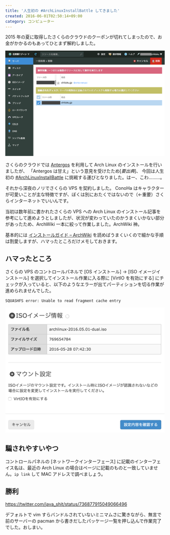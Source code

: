```yaml
---
title: '人生初の #ArchLinuxInstallBattle してきました'
created: 2016-06-01T02:50:14+09:00
category: コンピューター
---
```

2015 年の夏に取得したさくらのクラウドのクーポンが切れてしまったので、お金がかかるのもあってひとまず解約しました。

![](../media/quit-sakura-cloud.png)

さくらのクラウドでは [Antergos](https://antergos.com/) を利用して Arch Linux のインストールを行いましたが、
「Antergos は甘え」という意見を受けたため[*要出典*]、
今回は人生初の [#ArchLinuxInstallBattle](https://twitter.com/search?q=#ArchLinuxInstallBattle) に挑戦する運びとなりました。はー、こわ………。
</p>

<!-- more -->

それから深夜のノリでさくらの VPS を契約しました。
ConoHa はキャラクターが可愛いことが主な特徴ですが、ぼくは別におたくではないので（←重要）さくらインターネットでいいんです。

当初は数年前に書かれたさくらの VPS への Arch Linux のインストール記事を参考にして進めようとしましたが、状況が変わっていたのかうまくいかない部分があったため、ArchWiki 一本に絞って作業しました。ArchWiki 神。

基本的には [インストールガイド – ArchWiki](https://wiki.archlinuxjp.org/index.php/インストールガイド) を読めばうまくいくので細かな手順は割愛しますが、ハマったところだけメモしておきます。

## ハマったところ

さくらの VPS のコントロールパネルで [OS インストール] → [ISO イメージインストール] を選択してインストール作業に入る際に [VirtIO を有効にする] にチェックが入っていると、以下のようなエラーが出てパーティションを切る作業が進められませんでした。

```
SQUASHFS error: Unable to read fragment cache entry
```

![](../media/sakura-vps-os-install-iso.png)

## 騙されやすいやつ

コントロールパネルの [ネットワークインターフェース] に記載のインターフェイス名は、最近の Arch Linux の場合はページに記載のものと一致していません。`ip link` して MAC アドレスで調べましょう。

## 勝利

https://twitter.com/java_shit/status/736877915049066496

デフォルトで vim すらバンドルされていないミニマムさに驚きながら、無言で前のサーバーの pacman から書きだしたパッケージ一覧を押し込んで作業完了でした。おしまい。
